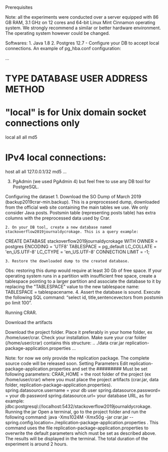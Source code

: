 Prerequisites

Note: all the experiments were conducted over a server equipped with 86 GB RAM, 3.1 GHz on 12 cores and 64-bit Linux Mint Cinnamon operating system. We strongly recommend a similar or better hardware environment. The operating system however could be changed.

Softwares:
    1. Java 1.8
    2. Postgres 12.7 - Configure your DB to accept local connections. An example of pg_hba.conf configuration:

...
# TYPE  DATABASE        USER            ADDRESS                 METHOD
# "local" is for Unix domain socket connections only
local   all             all                                     md5
# IPv4 local connections:
host    all             all             127.0.0.1/32            md5
...

3. PgAdmin (we used PgAdmin 4) but feel free to use any DB tool for PostgreSQL.


Configuring the dataset
    1. Download the SO Dump of March 2019 (backup2019crar-min.backup). This is a preprocessed dump, downloaded from the official web site containing the main tables we use. We only consider Java posts. Postsmin table (representing posts table) has extra columns with the preprocessed data used by Crar.

    2. On your DB tool, create a new database named stackoverflow2019journaldycrokage. This is a query example:

CREATE DATABASE stackoverflow2019journaldycrokage
  WITH OWNER = postgres
       ENCODING = 'UTF8'
       TABLESPACE = pg_default
       LC_COLLATE = 'en_US.UTF-8'
       LC_CTYPE = 'en_US.UTF-8'
       CONNECTION LIMIT = -1;

    3. Restore the downloaded dump to the created database.
Obs: restoring this dump would require at least 30 Gb of free space. If your operating system runs in a partition with insufficient free space, create a tablespace pointing to a larger partition and associate the database to it by replacing the "TABLESPACE" value to the new tablespace name: TABLESPACE = tablespacename.
    4. Assert the database is sound. Execute the following SQL command: “select id, title,sentencevectors from postsmin po limit 100”.


Running CRAR.


Download the artifacts


Download the project folder. Place it preferably in your home folder, ex /home/user/crar. Check your installation. Make sure your crar folder (/home/user/crar) contains this structure:
..
./data 
crar.jar
replication-package-application.properties
...

Note: for now we only provide the replication package. The complete source code will be released soon.
Setting Parameters
Edit replication-package-application.properties and set the ######### Must be set following parameters:
CRAR_HOME = the root folder of the project (ex /home/user/crar) where you must place the project artifacts (crar.jar, data folder, replication-package-application.properties).
spring.datasource.username = your db user
spring.datasource.password= = your db password
spring.datasource.url= your database URL, as for example: jdbc:postgresql://localhost:5432/stackoverflow2019journaldycrokage.
Running the jar
Open a terminal, go to the project folder and run the following command: java -Xms1024M -Xmx50g -jar crar.jar --spring.config.location=./replication-package-application.properties . This command uses the file replication-package-application.properties to overwrite the default parameters which must be set as described above. The results will be displayed in the terminal. The total duration of the experiment is around 2 hours. 
